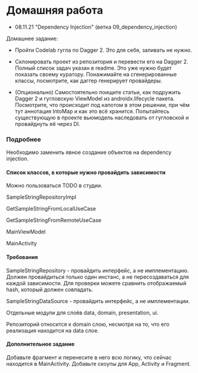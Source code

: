 # Домашняя работа

- 08.11.21 "Dependency Injection" (ветка 09_dependency_injection)

Домашнее задание:

- Пройти Codelab гугла по Dagger 2. Это для себя, заливать не нужно.

- Склонировать проект из репозитория и перевести его на Dagger 2. 
Полный список задач указан в readme. Это уже нужно будет показать своему куратору. 
Понажимайте на сгенерированные классы, посмотрите, как даггер генерирует провайдеры.

- (Опционально) Самостоятельно поищите статьи, как подружить Dagger 2 и гугловскую
  ViewModel из androidx.lifecycle пакета. Посмотрите, что происходит под капотом в этом
  решении, при чём тут аннотация IntoMap и как это всё хранится. Попытайтесь существующую в
  проекте вьюмодель наследовать от гугловской и провайднуть её через DI.
  
### Подробнее 

Необходимо заменить явное создание объектов на dependency injection.

#### Список классов, в которые нужно провайдить зависимости

Можно пользоваться TODO в студии.

SampleStringRepositoryImpl

GetSampleStringFromLocalUseCase

GetSampleStringFromRemoteUseCase

MainViewModel

MainActivity

#### Требования

SampleStringRepository - провайдить интерфейс, а не имплементацию. Должен провайдиться только один инстанс, а не пересоздаваться для каждой зависимости. Для проверки можете сравнить отображаемый hash, который должен совпадать.

SampleStringDataSource - провайдить интерфейс, а не имплементации.

Отдельные модули для слоёв data, domain, presentation, ui.

Репозиторий относится к domain слою, несмотря на то, что его реализация находится на data слое.

#### Дополнительное задание
Добавьте фрагмент и перенесите в него всю логику, что сейчас находится в MainActivity. Добавьте скоупы для App, Activity и Fragment.


